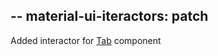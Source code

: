 --
material-ui-iteractors: patch
--

Added interactor for [Tab](https://material-ui.com/components/tabs/) component

